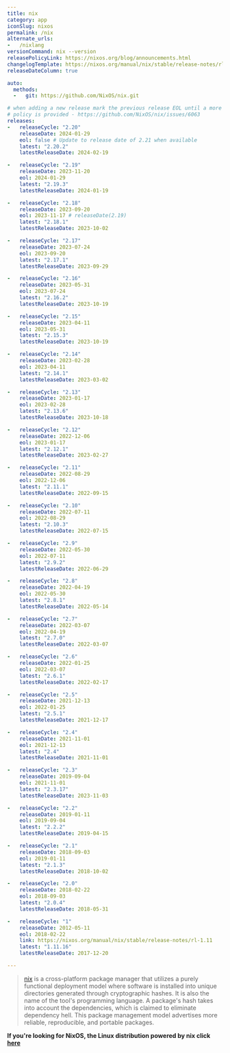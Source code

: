 ```yaml
---
title: nix
category: app
iconSlug: nixos
permalink: /nix
alternate_urls:
-   /nixlang
versionCommand: nix --version
releasePolicyLink: https://nixos.org/blog/announcements.html
changelogTemplate: https://nixos.org/manual/nix/stable/release-notes/rl-__RELEASE_CYCLE__
releaseDateColumn: true

auto:
  methods:
  -   git: https://github.com/NixOS/nix.git

# when adding a new release mark the previous release EOL until a more detailed
# policy is provided - https://github.com/NixOS/nix/issues/6063
releases:
-   releaseCycle: "2.20"
    releaseDate: 2024-01-29
    eol: false # Update to release date of 2.21 when available
    latest: "2.20.2"
    latestReleaseDate: 2024-02-19

-   releaseCycle: "2.19"
    releaseDate: 2023-11-20
    eol: 2024-01-29
    latest: "2.19.3"
    latestReleaseDate: 2024-01-19

-   releaseCycle: "2.18"
    releaseDate: 2023-09-20
    eol: 2023-11-17 # releaseDate(2.19)
    latest: "2.18.1"
    latestReleaseDate: 2023-10-02

-   releaseCycle: "2.17"
    releaseDate: 2023-07-24
    eol: 2023-09-20
    latest: "2.17.1"
    latestReleaseDate: 2023-09-29

-   releaseCycle: "2.16"
    releaseDate: 2023-05-31
    eol: 2023-07-24
    latest: "2.16.2"
    latestReleaseDate: 2023-10-19

-   releaseCycle: "2.15"
    releaseDate: 2023-04-11
    eol: 2023-05-31
    latest: "2.15.3"
    latestReleaseDate: 2023-10-19

-   releaseCycle: "2.14"
    releaseDate: 2023-02-28
    eol: 2023-04-11
    latest: "2.14.1"
    latestReleaseDate: 2023-03-02

-   releaseCycle: "2.13"
    releaseDate: 2023-01-17
    eol: 2023-02-28
    latest: "2.13.6"
    latestReleaseDate: 2023-10-18

-   releaseCycle: "2.12"
    releaseDate: 2022-12-06
    eol: 2023-01-17
    latest: "2.12.1"
    latestReleaseDate: 2023-02-27

-   releaseCycle: "2.11"
    releaseDate: 2022-08-29
    eol: 2022-12-06
    latest: "2.11.1"
    latestReleaseDate: 2022-09-15

-   releaseCycle: "2.10"
    releaseDate: 2022-07-11
    eol: 2022-08-29
    latest: "2.10.3"
    latestReleaseDate: 2022-07-15

-   releaseCycle: "2.9"
    releaseDate: 2022-05-30
    eol: 2022-07-11
    latest: "2.9.2"
    latestReleaseDate: 2022-06-29

-   releaseCycle: "2.8"
    releaseDate: 2022-04-19
    eol: 2022-05-30
    latest: "2.8.1"
    latestReleaseDate: 2022-05-14

-   releaseCycle: "2.7"
    releaseDate: 2022-03-07
    eol: 2022-04-19
    latest: "2.7.0"
    latestReleaseDate: 2022-03-07

-   releaseCycle: "2.6"
    releaseDate: 2022-01-25
    eol: 2022-03-07
    latest: "2.6.1"
    latestReleaseDate: 2022-02-17

-   releaseCycle: "2.5"
    releaseDate: 2021-12-13
    eol: 2022-01-25
    latest: "2.5.1"
    latestReleaseDate: 2021-12-17

-   releaseCycle: "2.4"
    releaseDate: 2021-11-01
    eol: 2021-12-13
    latest: "2.4"
    latestReleaseDate: 2021-11-01

-   releaseCycle: "2.3"
    releaseDate: 2019-09-04
    eol: 2021-11-01
    latest: "2.3.17"
    latestReleaseDate: 2023-11-03

-   releaseCycle: "2.2"
    releaseDate: 2019-01-11
    eol: 2019-09-04
    latest: "2.2.2"
    latestReleaseDate: 2019-04-15

-   releaseCycle: "2.1"
    releaseDate: 2018-09-03
    eol: 2019-01-11
    latest: "2.1.3"
    latestReleaseDate: 2018-10-02

-   releaseCycle: "2.0"
    releaseDate: 2018-02-22
    eol: 2018-09-03
    latest: "2.0.4"
    latestReleaseDate: 2018-05-31

-   releaseCycle: "1"
    releaseDate: 2012-05-11
    eol: 2018-02-22
    link: https://nixos.org/manual/nix/stable/release-notes/rl-1.11
    latest: "1.11.16"
    latestReleaseDate: 2017-12-20

---
```


> [nix](https://nixos.org/) is a cross-platform package manager that utilizes a purely functional
> deployment model where software is installed into unique directories generated through
> cryptographic hashes. It is also the name of the tool's programming language. A package's hash
> takes into account the dependencies, which is claimed to eliminate dependency hell. This package
> management model advertises more reliable, reproducible, and portable packages.

**If you're looking for NixOS, the Linux distribution powered by nix click [here](./nixos)**

